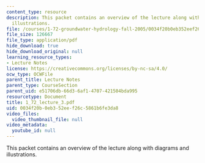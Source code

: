 ```yaml
---
content_type: resource
description: This packet contains an overview of the lecture along with diagrams and
  illustrations.
file: /courses/1-72-groundwater-hydrology-fall-2005/0034f20b0eb352eef26c5861b6fe3da8_1_72_lecture_3.pdf
file_size: 126667
file_type: application/pdf
hide_download: true
hide_download_original: null
learning_resource_types:
- Lecture Notes
license: https://creativecommons.org/licenses/by-nc-sa/4.0/
ocw_type: OCWFile
parent_title: Lecture Notes
parent_type: CourseSection
parent_uid: e51706db-66d3-6af1-4707-421504bda995
resourcetype: Document
title: 1_72_lecture_3.pdf
uid: 0034f20b-0eb3-52ee-f26c-5861b6fe3da8
video_files:
  video_thumbnail_file: null
video_metadata:
  youtube_id: null
---
```

This packet contains an overview of the lecture along with diagrams and illustrations.